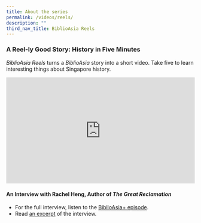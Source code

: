 ```yaml
---
title: About the series
permalink: /videos/reels/
description: ""
third_nav_title: BiblioAsia Reels
---
```

### A Reel-ly Good Story: History in Five Minutes

*BiblioAsia Reels* turns a *BiblioAsia* story into a short video. Take five to learn interesting things about Singapore history.

<style>.embed-container {position: relative; padding-bottom: 56.25%; height: 0; overflow: hidden; max-width: 100%; } .embed-container iframe, .embed-container object, .embed-container embed { position: absolute; top: 0; left: 0; width: 100%; height: 100%; }</style><div class="embed-container"><iframe src="https://www.youtube.com/embed/jQjegt2YxCc?si=KJmfweHMNm12V4Dl" frameborder="0" allowfullscreen=""></iframe></div>

#### **An Interview with Rachel Heng, Author of <i>The Great Reclamation</i>**
* For the full interview, listen to the [BiblioAsia+ episode](/podcast/the-great-reclamation/). <br>
* Read [an excerpt](/vol-19/issue-4/jan-mar-2024/interview-rachel-heng/) of the interview.